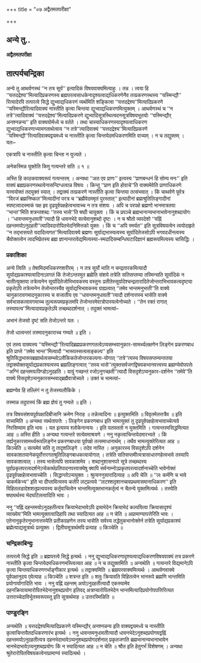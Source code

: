 +++
title = "०७ अद्वैतमतपरीक्षा"

+++


## अन्ये तु..

**अद्वैतमतपरीक्षा**

## **तात्पर्यचन्द्रिका**

अन्ये तु आथर्वणस्थं ‘‘न तत्र सूर्य’’ इत्यादिकं विषयवाक्यमित्याहुः । तन्न । त्वया हि ‘‘यत्तदद्रेश्य’’मित्यादिप्रकरणस्य ब्रह्मपरत्वसाधकेनादृश्यत्वाद्यधिकरणेनैव तत्प्रकरणस्थस्य ‘‘यस्मिन्द्यौ’’ रित्यादेरपि तत्परत्वे सिद्धे द्युभ्वाद्यधिकरणं व्यर्थमिति शङ्कित्वा ‘‘यत्तदद्रेश्य’’मित्यादिप्रकरणे ‘‘यस्मिन्द्यौरित्यादिवाक्यं नास्तीति कृत्वा चिन्तया द्युभ्वाद्यधिकरणमित्युक्तम् । आथर्वणस्थं च ‘‘न तत्रे’’त्यादिवाक्यं ‘‘यत्तदद्रेश्य’’मित्यादिप्रकरणे द्युभ्वादिसूत्रस्थित्यदनसूत्रविषयभूतयोः ‘‘यस्मिन्द्यौर् अनश्नन्नन्य’’ इति वाक्ययोर्मध्ये च वर्तते । तथा चास्याधिकरणस्यादृश्यत्वाधिकरण द्युभ्वाद्यधिकरणाभ्यामगतार्थत्वाय ‘‘न तत्रे’’त्यादिवाक्यं ‘‘यत्तदद्रेश्य’’मित्यादिप्रकरणे ‘‘यस्मिन्द्यौ’’रित्यादिवाक्यद्वयमध्ये च नास्तीति कृत्वा चिन्तयेदमधिकरणमिति वाच्यम् । न च तद्युक्तम् । यतः–

एकत्रापि च नास्तीति कृत्वा चिन्ता न युज्यते ।

अनेकस्मिन्न युक्तेति किमु गत्यन्तरे सति ॥ १ ॥

अस्ति हि काठकवाक्यरूपं गत्यन्तरम् । अन्यथा ‘‘अत एव प्राणः’’ इत्यस्य ‘‘प्राणबन्धनं हि सोम्य मनः’’ इति वाक्यं ब्रह्मप्रकरणस्थत्वेनासन्दिग्धत्वान्न विषयः । किन्तु ‘‘प्राण इति होवाचे’’ति वाक्यमेवेति प्राणाधिकरणे यत्त्वयोक्तं तदयुक्तं स्यात् । तद्वाक्यं तत्प्रकरणे नास्तीति कृत्वा चिन्तया तत्संभवात् । किं चाथर्वणे पूर्वत्र ‘‘विरजं ब्रह्मनिष्कल’’मित्यादीनां परत्र च ‘‘ब्रह्मैवेदममृतं पुरस्तात्’’ इत्यादीनां ब्रह्मश्रुतिलिङ्गादीनां स्पष्टत्वादस्माकं पक्ष इव दृढपूर्वपक्षहेत्वभावाच्च न तत्र संशयः । अपि च परपक्षे ब्रह्मणो भानमात्रतया ‘‘भान्त’’मिति शत्रन्तशब्दः ‘‘तस्य भासे’’ति षष्ठी चायुक्ता । किं च प्रपञ्चे ब्रह्मभानान्यभानाभावेनानुशब्दायोगः । ‘‘धावन्तमनुधावती’’त्यादौ हि धावनभेदे सत्येवानुशब्दो दृष्टः । न च श्रौतो व्यपदेशो ‘‘वह्निं दहन्तमयोऽनुदहती’’त्यादिवदारोपितभेदनिमित्तको युक्तः । किं च ‘‘अपि स्मर्यत’’ इति सूत्रविषयत्वेन त्वयोदाहृते ‘‘न तद्भासयते यदादित्यगत’’मित्यादिवाक्ये ब्रह्मणः सूर्याद्यभास्यत्वस्य सूर्यादितेजसोऽपि भगवदधीनत्वस्य चैवोक्तत्वेन त्वदभिप्रेतस्य ब्रह्म ज्ञानान्तरावेद्यमित्यस्या-स्मदादिसम्बन्धिघटादिज्ञानं ब्रह्मरूपमित्यस्य चासिद्धिः ।

### **प्रकाशिका**

अन्ये त्विति ॥ तेषामिदमधिकरणशरीरम् । न तत्र सूर्यो भाति न चन्द्रतारकमित्यादौ सूर्याद्यप्रकाश्यत्वादिनाऽवगतं किं तेजोऽन्तरमुत ब्रह्मेति संशये तत्रेति सतिसप्तम्या तस्मिन्सति सूर्यादिकं न भातीत्युक्तया तत्रेत्यनेन सूर्यादितेजोभिभावकस्य वस्तुनः प्रतीतेस्सूर्यादेश्चन्द्रतारादितेजोन्तराभिभावकत्वदृष्ट्या प्रकृतेऽपि तत्रेत्यनेन तेजोन्तरस्यैव सूर्याद्यभिभावकस्य ग्राह्यत्वात् ‘‘तमेव भान्तमनुभाती’’ति वाक्ये चानुकारावगमादनुकारस्य च सजातीय एव ‘‘धावन्तमनुधावती’’त्यादौ दर्शनात्तस्य भासेति वाक्ये सर्वभासकत्वावगमाच्च तुल्यरूपमप्रकृतमपि तेजोन्तरमेवात्रोपास्यत्वेनोच्यते । ‘‘तेन रक्तं रागात् तस्यापत्य’’मित्यादावप्रकृतेऽपि तच्छब्ददर्शनात् । तदुक्तं भामत्यां–

अभानं तेजसो दृष्टं सति तेजोऽन्तरे यतः ।

तेजो धात्वन्तरं तस्मादनुकाराच्च गम्यते ॥ इति ।

एवं तस्य वाक्यस्य ‘‘यस्मिन्द्यौ’’रित्यादिब्रह्मप्रकरणगतत्वेऽप्यसम्भवानुकार-सामर्थ्यलक्षणेन लिङ्गेन प्रकरणबाध इति प्राप्ते ‘‘तमेव भान्त’’मित्यादौ ‘‘भारूपस्सत्यसङ्कल्प’’ इति श्रुतिसिद्धभारूपब्रह्मार्थत्वसम्भवेऽलौकिकतेजोन्तरकल्पना-योगात् ‘‘तत्रे’’त्यस्य विषयसप्तम्यन्ततया तद्वाक्योक्तसूर्याद्यप्रकाश्यत्वस्य ब्रह्मलिङ्गत्वात् ‘‘तस्य भासे’’त्युक्तसर्वजगद्विषयकभानवत्त्वस्य ब्रह्मण्येवोपपत्तेः ‘‘अग्निं दहन्तमयःपिण्डोऽनुदहति । वायुं गच्छन्तं रजोऽनुगच्छती’’त्यादौ विसदृशेऽप्यनुकार-दर्शनेन ‘‘तमेवे’’ति वाक्ये विसदृशेऽप्यनुकारसम्भवाद्ब्रह्मैवात्रोच्यते । उक्तं च भामत्यां–

ब्रह्मण्येव हि तल्लिंगं न तु तेजस्यलौकिके ।

तस्मान्न तदुपास्यं किं ब्रह्म ज्ञेयं तु गम्यते ॥ इति ।

तत्र विषयसंशयपूर्वपक्षादिबीजानि क्रमेण निराह ॥ तन्नेत्यादिना ॥ इत्युक्तमिति ॥ विवृतमेतत्तत्रैव ॥ इति वाच्यमिति ॥ अन्यथा व्यर्थतापत्तेः । लिङ्गेन प्रकरणबाध इति भामत्युक्तं तु दृढपूर्वपक्षहेत्वभावाच्चेत्यग्रे निरसिष्याम इति भावः । यत इत्यस्य श्लोकेनान्वयः । इति यतस्ततो न युक्तमिति । गत्यन्तरमसिद्धमित्यत आह ॥ अस्ति हीति ॥ अन्यथा गत्यन्तरे सत्येवमाश्रयणे । ननु नकृत्वाचिन्तयेदमारभ्यते । किं तर्ह्यनुकारसामर्थ्यरूपलिङ्गेन प्रकरणबाधया पूर्वपक्षे तत्समाधानार्थम् । तथैव भामत्युक्तेरित्यत आह ॥ किञ्चेति ॥ सत्यमेवं सति तु तादृशलिङ्गे । तदेव नास्ति । अनुकारस्य विसदृशेऽपि दर्शनेन सावकाशतयानेकपूर्वोत्तरगतश्रुतिलिङ्गबाधकत्वायोगात् । तत्रेति सतिसप्तमीत्यत्रासाधारणहेत्वभावे तस्यापि सावकाशत्वात् । तस्य भासेत्यपि सावकाशमेव । शब्दानुशासनपरे सूत्रे तच्छब्दस्य पूर्वाप्रकृतपरत्वदर्शनेऽप्येकार्थप्रतिपादनपरवाक्येषु क्वापि सर्वनाम्नोऽप्रकृतपरत्वादर्शनाच्चेति भावेनोक्तं दृढपूर्वपक्षहेत्वभावाच्चेति । सिद्धान्तोऽप्ययुक्तः । श्रुत्यननुसारादित्याह ॥ अपि चेति ॥ ‘‘लः कर्मणि च भावे चाकर्मकेभ्य’’ इति भा दीप्तावित्यस्य कर्तरि लट्प्रत्यये ‘‘लटश्शतृशानचावप्रथमासमानाधिकरण’’ इति विहितलडादेशशतृप्रत्ययस्य कर्तृवाचित्वेन भान्तमित्युक्तभानकर्तृत्वं न चैतन्ये युक्तमित्यर्थः । तस्येति षष्ठ्यर्थस्य भेदघटितत्वादिति भावः ।

ननु ‘‘वह्निं दहन्तमयोऽनुदहतीत्यत्र क्रियाभेदाभावेऽपि द्रव्यभेदेन क्रियाभेदं कल्पयित्वा क्रियासादृश्यं व्याख्येय’’मिति भामत्युक्तत्वादिहापि तथा स्यादित्यत आह ॥ न चेति ॥ अप्रामाण्यापत्तेरिति भावः । एतेनानुकृतेरनुभानात्तस्येति प्रतीकग्रहणेन तस्य भासेति सर्वस्य तद्धेतुकभानोक्तेर्न तत्रेति सूर्याद्यप्रकाश्यं ब्रह्मेत्याद्यसूत्रार्थः प्रत्युक्तः । द्वितीयसूत्रार्थमपि प्रत्याह ॥ किञ्चेति ॥

### **चन्द्रिकाबिन्दुः**

तत्परत्वे सिद्धे इति ॥ ब्रह्मपरत्वे सिद्धे इत्यर्थः । ननु द्युभ्वाद्यधिकरणादृश्यत्वाद्यधिकरणविषयवाक्यं तत्र प्रकरणे नास्तीति कृत्वा चिन्तयेदमधिकरणमस्त्वित्यत आह ॥ न च तद्युक्तमिति ॥ अन्यथेति ॥ गत्यन्तरे विद्यमानेऽपि कृत्वा चिन्तयाधिकरणगर्भाङ्गीकार इत्यर्थः ॥ तद्वाक्यमिति ॥ ब्रह्मपरवाक्यमित्यर्थः । आथर्वणवाक्ये पूर्वपक्षानुदय एवेत्याह ॥ किञ्चेति ॥ शत्रन्त इति ॥ शतुः क्रियावति विहितत्वेन भानरूपे ब्रह्मणि भान्तमिति प्रयोगायोगादिति भावः । ननु वह्निं दहन्तम् अयोऽनुदहतीत्यादौ एकस्यामेव दहनक्रियायामारोपितभेदेनानुशब्दप्रयोग इतिवद् अत्राप्यारोपितभेदेन भान्तमित्यादिप्रयोगोपपत्तिरित्यत उत्तराच्चेदाविर्भूतस्वरूपस्तु इति सूत्रार्थमाह ॥ उत्तरस्मिन्निति ॥

### **पाण्डुरङ्गि**

अन्यथेति ॥ यत्तदद्रेश्यमित्यादिप्रकरणे यस्मिन्द्यौर् अनश्नन्नन्य इति वाक्यद्वयमध्ये च नास्तीति कृत्वाचिन्तयैतदधिकरणारंभ इत्यर्थः । ननु धावन्तमनुधावतीत्यादौ धावनभेदेऽनुशब्दप्रयोगवद्वह्निं दहन्तमयोऽनुदहतीत्यत्र दहनभेदाभावेऽप्यनुशब्दप्रयोगदर्शनात् प्रकृतजगति ब्रह्मभानान्यभानाभावेन भानभेदाभावेऽप्यनुशब्दप्रयोगः किं न स्यादित्यत आह ॥ न चेति ॥ श्रौत इति हेतुगर्भं विशेषणम् । अन्यथा श्रुतेरारोपितविषयकत्वेनाप्रामाण्यं स्यादित्यर्थः ।

